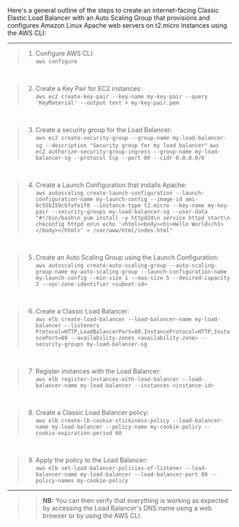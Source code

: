 Here's a general outline of the steps to create an internet-facing Classic Elastic Load Balancer 
with an Auto Scaling Group that provisions and configures Amazon Linux Apache web servers on t2.micro 
instances using the AWS CLI:

---

> 1. Configure AWS CLI: <br/>
``` aws configure ```
<br/>

> 2. Create a Key Pair for EC2 instances: <br/>
``` aws ec2 create-key-pair --key-name my-key-pair --query 'KeyMaterial' --output text > my-key-pair.pem ```
<br/>

> 3. Create a security group for the Load Balancer: <br/>
``` aws ec2 create-security-group --group-name my-load-balancer-sg --description "Security group for my load balancer" ```
``` aws ec2 authorize-security-group-ingress --group-name my-load-balancer-sg --protocol tcp --port 80 --cidr 0.0.0.0/0 ```
<br/>

> 4. Create a Launch Configuration that installs Apache: <br/>
```aws autoscaling create-launch-configuration --launch-configuration-name my-launch-config --image-id ami-0c55b159cbfafe1f0 --instance-type t2.micro --key-name my-key-pair --security-groups my-load-balancer-sg --user-data "#!/bin/bash\n yum install -y httpd24\n service httpd start\n chkconfig httpd on\n echo '<html><body><h1>Hello World</h1></body></html>' > /var/www/html/index.html" ```
<br/>

> 5. Create an Auto Scaling Group using the Launch Configuration: <br/>
``` aws autoscaling create-auto-scaling-group --auto-scaling-group-name my-auto-scaling-group --launch-configuration-name my-launch-config --min-size 1 --max-size 5 --desired-capacity 2 --vpc-zone-identifier <subnet-id> ```
<br/>

> 6. Create a Classic Load Balancer: <br/>
``` aws elb create-load-balancer --load-balancer-name my-load-balancer --listeners Protocol=HTTP,LoadBalancerPort=80,InstanceProtocol=HTTP,InstancePort=80 --availability-zones <availability-zone> --security-groups my-load-balancer-sg ```
<br/>

> 7. Register instances with the Load Balancer: <br/>
``` aws elb register-instances-with-load-balancer --load-balancer-name my-load-balancer --instances <instance-id> ```
<br/>

> 8. Create a Classic Load Balancer policy: <br/>
``` aws elb create-lb-cookie-stickiness-policy --load-balancer-name my-load-balancer --policy-name my-cookie-policy --cookie-expiration-period 60 ```
<br/>

> 9. Apply the policy to the Load Balancer: <br/>
``` aws elb set-load-balancer-policies-of-listener --load-balancer-name my-load-balancer --load-balancer-port 80 --policy-names my-cookie-policy ```

---

>> **NB:** You can then verify that everything is working as expected by accessing the Load Balancer's DNS name using a web browser or by using the AWS CLI.